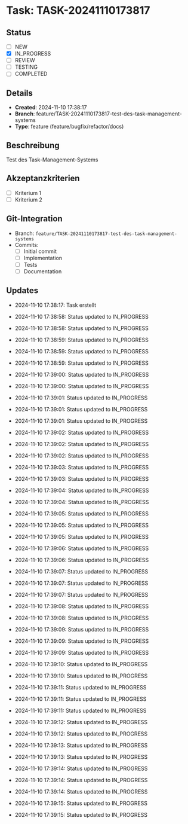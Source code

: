 # Task: TASK-20241110173817

## Status
- [ ] NEW
- [x] IN_PROGRESS
- [ ] REVIEW
- [ ] TESTING
- [ ] COMPLETED

## Details
- **Created**: 2024-11-10 17:38:17
- **Branch**: feature/TASK-20241110173817-test-des-task-management-systems
- **Type**: feature (feature/bugfix/refactor/docs)

## Beschreibung
Test des Task-Management-Systems

## Akzeptanzkriterien
- [ ] Kriterium 1
- [ ] Kriterium 2

## Git-Integration
- Branch: `feature/TASK-20241110173817-test-des-task-management-systems`
- Commits:
  - [ ] Initial commit
  - [ ] Implementation
  - [ ] Tests
  - [ ] Documentation

## Updates
- 2024-11-10 17:38:17: Task erstellt

- 2024-11-10 17:38:58: Status updated to IN_PROGRESS
- 2024-11-10 17:38:58: Status updated to IN_PROGRESS
- 2024-11-10 17:38:59: Status updated to IN_PROGRESS
- 2024-11-10 17:38:59: Status updated to IN_PROGRESS
- 2024-11-10 17:38:59: Status updated to IN_PROGRESS
- 2024-11-10 17:39:00: Status updated to IN_PROGRESS
- 2024-11-10 17:39:00: Status updated to IN_PROGRESS
- 2024-11-10 17:39:01: Status updated to IN_PROGRESS
- 2024-11-10 17:39:01: Status updated to IN_PROGRESS
- 2024-11-10 17:39:01: Status updated to IN_PROGRESS
- 2024-11-10 17:39:02: Status updated to IN_PROGRESS
- 2024-11-10 17:39:02: Status updated to IN_PROGRESS
- 2024-11-10 17:39:02: Status updated to IN_PROGRESS
- 2024-11-10 17:39:03: Status updated to IN_PROGRESS
- 2024-11-10 17:39:03: Status updated to IN_PROGRESS
- 2024-11-10 17:39:04: Status updated to IN_PROGRESS
- 2024-11-10 17:39:04: Status updated to IN_PROGRESS
- 2024-11-10 17:39:05: Status updated to IN_PROGRESS
- 2024-11-10 17:39:05: Status updated to IN_PROGRESS
- 2024-11-10 17:39:05: Status updated to IN_PROGRESS
- 2024-11-10 17:39:06: Status updated to IN_PROGRESS
- 2024-11-10 17:39:06: Status updated to IN_PROGRESS
- 2024-11-10 17:39:07: Status updated to IN_PROGRESS
- 2024-11-10 17:39:07: Status updated to IN_PROGRESS
- 2024-11-10 17:39:07: Status updated to IN_PROGRESS
- 2024-11-10 17:39:08: Status updated to IN_PROGRESS
- 2024-11-10 17:39:08: Status updated to IN_PROGRESS
- 2024-11-10 17:39:09: Status updated to IN_PROGRESS
- 2024-11-10 17:39:09: Status updated to IN_PROGRESS
- 2024-11-10 17:39:09: Status updated to IN_PROGRESS
- 2024-11-10 17:39:10: Status updated to IN_PROGRESS
- 2024-11-10 17:39:10: Status updated to IN_PROGRESS
- 2024-11-10 17:39:11: Status updated to IN_PROGRESS
- 2024-11-10 17:39:11: Status updated to IN_PROGRESS
- 2024-11-10 17:39:11: Status updated to IN_PROGRESS
- 2024-11-10 17:39:12: Status updated to IN_PROGRESS
- 2024-11-10 17:39:12: Status updated to IN_PROGRESS
- 2024-11-10 17:39:13: Status updated to IN_PROGRESS
- 2024-11-10 17:39:13: Status updated to IN_PROGRESS
- 2024-11-10 17:39:14: Status updated to IN_PROGRESS
- 2024-11-10 17:39:14: Status updated to IN_PROGRESS
- 2024-11-10 17:39:14: Status updated to IN_PROGRESS
- 2024-11-10 17:39:15: Status updated to IN_PROGRESS
- 2024-11-10 17:39:15: Status updated to IN_PROGRESS
